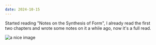 ```yaml
---
date: 2024-10-15
---
```

Started reading "Notes on the Synthesis of Form", I already read the first two chapters and wrote some notes on it a while ago, now it's a full read.

![a nice image](/media/cleanphoto.jpg)
